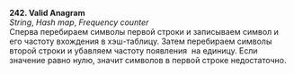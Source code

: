 <b>242. Valid Anagram</b>
​
<br><i>String</i>, <i>Hash map</i>, <i>Frequency counter<br></i>Сперва перебираем символы первой строки и записываем символ и его частоту вхождения в хэш-таблицу. Затем перебираем символы второй строки и убавляем частоту появления&nbsp; на единицу. Если значение равно нулю, значит символов в первой строке недостаточно.